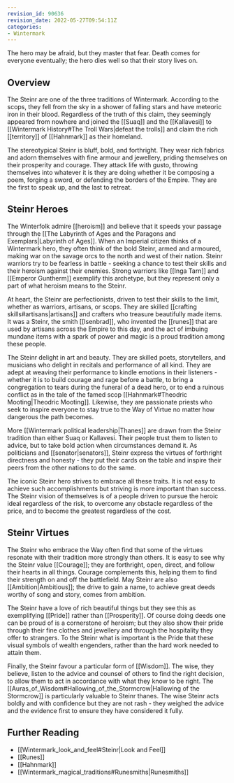 ```yaml
---
revision_id: 90636
revision_date: 2022-05-27T09:54:11Z
categories:
- Wintermark
---
```


The hero may be afraid, but they master that fear. Death comes for everyone eventually; the hero dies well so that their story lives on.
## Overview
The Steinr are one of the three traditions of Wintermark. According to the scops, they fell from the sky in a shower of falling stars and have meteoric iron in their blood. Regardless of the truth of this claim, they seemingly appeared from nowhere and joined the [[Suaq]] and the [[Kallavesi]] to [[Wintermark History#The Troll Wars|defeat the trolls]] and claim the rich [[territory]] of [[Hahnmark]] as their homeland.

The stereotypical Steinr is bluff, bold, and forthright. They wear rich fabrics and adorn themselves with fine armour and jewellery, priding themselves on their prosperity and courage. They attack life with gusto, throwing themselves into whatever it is they are doing whether it be composing a poem, forging a sword, or defending the borders of the Empire. They are the first to speak up, and the last to retreat.

## Steinr Heroes
The Winterfolk admire [[heroism]] and believe that it speeds your passage through the [[The Labyrinth of Ages and the Paragons and Exemplars|Labyrinth of Ages]]. When an Imperial citizen thinks of a Wintermark hero, they often think of the bold Steinr, armed and armoured, making war on the savage orcs to the north and west of their nation. Steinr warriors try to be fearless in battle - seeking a chance to test their skills and their heroism against their enemies. Strong warriors like [[Inga Tarn]] and [[Emperor Guntherm]] exemplify this archetype, but they represent only a part of what heroism means to the Steinr. 

At heart, the Steinr are perfectionists, driven to test their skills to the limit, whether as warriors, artisans, or scops. They are skilled [[crafting skills#artisans|artisans]] and crafters who treasure beautifully made items. It was a Steinr, the smith [[Isenbrad]], who invented the [[runes]] that are used by artisans across the Empire to this day, and the act of imbuing mundane items with a spark of power and magic is a proud tradition among these people.

The Steinr delight in art and beauty. They are skilled poets, storytellers, and musicians who delight in recitals and performance of all kind. They are adept at weaving their performance to kindle emotions in their listeners - whether it is to build courage and rage before a battle, to bring a congregation to tears during the funeral of a dead hero, or to end a ruinous conflict as in the tale of the famed scop [[Hahnmark#Theodric Mooting|Theodric Mooting]]. Likewise, they are passionate priests who seek to inspire everyone to stay true to the Way of Virtue no matter how dangerous the path becomes.

More [[Wintermark political leadership|Thanes]] are drawn from the Steinr tradition than either Suaq or Kallavesi. Their people trust them to listen to advice, but to take bold action when circumstances demand it. As politicians and [[senator|senators]], Steinr express the virtues of forthright directness and honesty - they put their cards on the table and inspire their peers from the other nations to do the same.

The iconic Steinr hero strives to embrace all these traits. It is not easy to achieve such accomplishments but striving is more important than success. The Steinr vision of themselves is of a people driven to pursue the heroic ideal regardless of the risk, to overcome any obstacle regardless of the price, and to become the greatest regardless of the cost.


## Steinr Virtues
The Steinr who embrace the Way often find that some of the virtues resonate with their tradition more strongly than others. It is easy to see why the Steinr value [[Courage]]; they are forthright, open, direct, and follow their hearts in all things. Courage complements this, helping them to find their strength on and off the battlefield. May Steinr are also [[Ambition|Ambitious]]; the drive to gain a name, to achieve great deeds worthy of song and story, comes from ambition.

The Steinr have a love of rich beautiful things but they see this as exemplifying [[Pride]] rather than [[Prosperity]]. Of course doing deeds one can be proud of is a cornerstone of heroism; but they also show their pride through their fine clothes and jewellery and through the hospitality they offer to strangers. To the Steinr what is important is the Pride that these visual symbols of wealth engenders, rather than the hard work needed to attain them.

Finally, the Steinr favour a particular form of [[Wisdom]]. The wise, they believe, listen to the advice and counsel of others to find the right decision, to allow them to act in accordance with what they know to be right. The [[Auras_of_Wisdom#Hallowing_of_the_Stormcrow|Hallowing of the Stormcrow]] is particularly valuable to Steinr thanes. The wise Steinr acts boldly and with confidence but they are not rash - they weighed the advice and the evidence first to ensure they have considered it fully.

## Further Reading
* [[Wintermark_look_and_feel#Steinr|Look and Feel]]
* [[Runes]]
* [[Hahnmark]]
* [[Wintermark_magical_traditions#Runesmiths|Runesmiths]]

